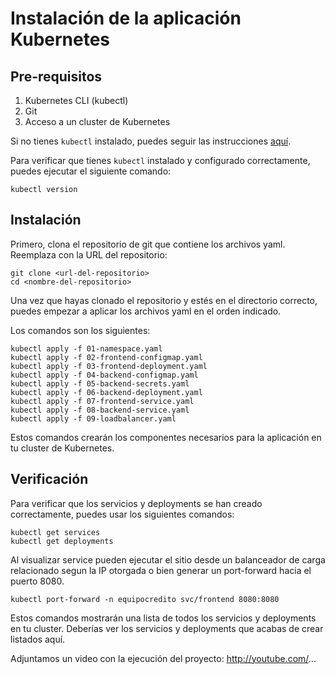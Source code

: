 # Instalación de la aplicación Kubernetes

## Pre-requisitos

1. Kubernetes CLI (kubectl)
2. Git
3. Acceso a un cluster de Kubernetes

Si no tienes `kubectl` instalado, puedes seguir las instrucciones [aquí](https://kubernetes.io/docs/tasks/tools/install-kubectl/).

Para verificar que tienes `kubectl` instalado y configurado correctamente, puedes ejecutar el siguiente comando:

```shell
kubectl version
```


## Instalación

Primero, clona el repositorio de git que contiene los archivos yaml. Reemplaza <url-del-repositorio> con la URL del repositorio:

```shell
git clone <url-del-repositorio>
cd <nombre-del-repositorio>
```

Una vez que hayas clonado el repositorio y estés en el directorio correcto, puedes empezar a aplicar los archivos yaml en el orden indicado.

Los comandos son los siguientes:

```shell
kubectl apply -f 01-namespace.yaml
kubectl apply -f 02-frontend-configmap.yaml
kubectl apply -f 03-frontend-deployment.yaml
kubectl apply -f 04-backend-configmap.yaml
kubectl apply -f 05-backend-secrets.yaml
kubectl apply -f 06-backend-deployment.yaml
kubectl apply -f 07-frontend-service.yaml
kubectl apply -f 08-backend-service.yaml
kubectl apply -f 09-loadbalancer.yaml
```

Estos comandos crearán los componentes necesarios para la aplicación en tu cluster de Kubernetes.

## Verificación

Para verificar que los servicios y deployments se han creado correctamente, puedes usar los siguientes comandos:

```shell
kubectl get services
kubectl get deployments
```

Al visualizar service pueden ejecutar el sitio desde un balanceador de carga relacionado segun la IP otorgada o bien generar un port-forward hacia el puerto 8080.

```shell
kubectl port-forward -n equipocredito svc/frontend 8080:8080
```

Estos comandos mostrarán una lista de todos los servicios y deployments en tu cluster. Deberías ver los servicios y deployments que acabas de crear listados aquí.

Adjuntamos un video con la ejecución del proyecto:
http://youtube.com/...

